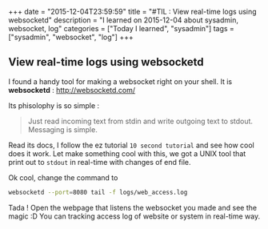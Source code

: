 +++
date = "2015-12-04T23:59:59"
title = "#TIL : View real-time logs using websocketd"
description = "I learned on 2015-12-04 about sysadmin, websocket, log"
categories = ["Today I learned", "sysadmin"]
tags = ["sysadmin", "websocket", "log"]
+++



## View real-time logs using websocketd

I found a handy tool for making a websocket right on your shell.
It is **websocketd** : http://websocketd.com/

Its phisolophy is so simple :
> Just read incoming text from stdin and write outgoing text to stdout. Messaging is simple.

Read its docs, I follow the ez tutorial `10 second tutorial` and see how cool does it work.
Let make something cool with this, we got a UNIX tool that print out to `stdout` in real-time with changes of end file.

Ok cool, change the command to
```bash
websocketd --port=8080 tail -f logs/web_access.log
```

Tada ! Open the webpage that listens the websocket you made and see the magic :D You can tracking access log of website or system in real-time way.

